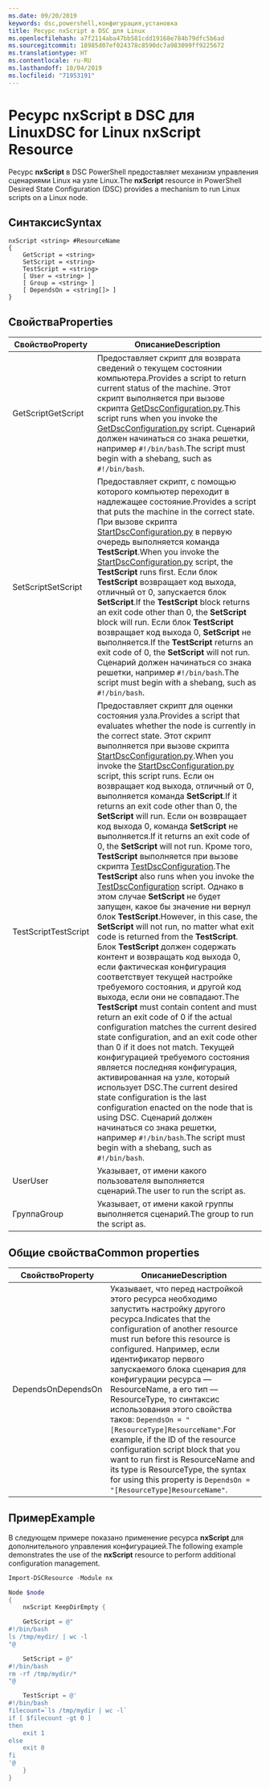 ```yaml
---
ms.date: 09/20/2019
keywords: dsc,powershell,конфигурация,установка
title: Ресурс nxScript в DSC для Linux
ms.openlocfilehash: a7f2114aba47bb581cdd19168e784b79dfc5b6ad
ms.sourcegitcommit: 18985d07ef024378c8590dc7a983099ff9225672
ms.translationtype: HT
ms.contentlocale: ru-RU
ms.lasthandoff: 10/04/2019
ms.locfileid: "71953191"
---
```

# <a name="dsc-for-linux-nxscript-resource"></a><span data-ttu-id="bec6c-103">Ресурс nxScript в DSC для Linux</span><span class="sxs-lookup"><span data-stu-id="bec6c-103">DSC for Linux nxScript Resource</span></span>

<span data-ttu-id="bec6c-104">Ресурс **nxScript** в DSC PowerShell предоставляет механизм управления сценариями Linux на узле Linux.</span><span class="sxs-lookup"><span data-stu-id="bec6c-104">The **nxScript** resource in PowerShell Desired State Configuration (DSC) provides a mechanism to run Linux scripts on a Linux node.</span></span>

## <a name="syntax"></a><span data-ttu-id="bec6c-105">Синтаксис</span><span class="sxs-lookup"><span data-stu-id="bec6c-105">Syntax</span></span>

```Syntax
nxScript <string> #ResourceName
{
    GetScript = <string>
    SetScript = <string>
    TestScript = <string>
    [ User = <string> ]
    [ Group = <string> ]
    [ DependsOn = <string[]> ]
}
```

## <a name="properties"></a><span data-ttu-id="bec6c-106">Свойства</span><span class="sxs-lookup"><span data-stu-id="bec6c-106">Properties</span></span>

|<span data-ttu-id="bec6c-107">Свойство</span><span class="sxs-lookup"><span data-stu-id="bec6c-107">Property</span></span> |<span data-ttu-id="bec6c-108">Описание</span><span class="sxs-lookup"><span data-stu-id="bec6c-108">Description</span></span> |
|---|---|
|<span data-ttu-id="bec6c-109">GetScript</span><span class="sxs-lookup"><span data-stu-id="bec6c-109">GetScript</span></span> |<span data-ttu-id="bec6c-110">Предоставляет скрипт для возврата сведений о текущем состоянии компьютера.</span><span class="sxs-lookup"><span data-stu-id="bec6c-110">Provides a script to return current status of the machine.</span></span> <span data-ttu-id="bec6c-111">Этот скрипт выполняется при вызове скрипта [GetDscConfiguration.py](https://github.com/Microsoft/PowerShell-DSC-for-Linux#performing-dsc-operations-from-the-linux-computer).</span><span class="sxs-lookup"><span data-stu-id="bec6c-111">This script runs when you invoke the [GetDscConfiguration.py](https://github.com/Microsoft/PowerShell-DSC-for-Linux#performing-dsc-operations-from-the-linux-computer) script.</span></span> <span data-ttu-id="bec6c-112">Сценарий должен начинаться со знака решетки, например `#!/bin/bash`.</span><span class="sxs-lookup"><span data-stu-id="bec6c-112">The script must begin with a shebang, such as `#!/bin/bash`.</span></span> |
|<span data-ttu-id="bec6c-113">SetScript</span><span class="sxs-lookup"><span data-stu-id="bec6c-113">SetScript</span></span> |<span data-ttu-id="bec6c-114">Предоставляет скрипт, с помощью которого компьютер переходит в надлежащее состояние.</span><span class="sxs-lookup"><span data-stu-id="bec6c-114">Provides a script that puts the machine in the correct state.</span></span> <span data-ttu-id="bec6c-115">При вызове скрипта [StartDscConfiguration.py](https://github.com/Microsoft/PowerShell-DSC-for-Linux#performing-dsc-operations-from-the-linux-computer) в первую очередь выполняется команда **TestScript**.</span><span class="sxs-lookup"><span data-stu-id="bec6c-115">When you invoke the [StartDscConfiguration.py](https://github.com/Microsoft/PowerShell-DSC-for-Linux#performing-dsc-operations-from-the-linux-computer) script, the **TestScript** runs first.</span></span> <span data-ttu-id="bec6c-116">Если блок **TestScript** возвращает код выхода, отличный от 0, запускается блок **SetScript**.</span><span class="sxs-lookup"><span data-stu-id="bec6c-116">If the **TestScript** block returns an exit code other than 0, the **SetScript** block will run.</span></span> <span data-ttu-id="bec6c-117">Если блок **TestScript** возвращает код выхода 0, **SetScript** не выполняется.</span><span class="sxs-lookup"><span data-stu-id="bec6c-117">If the **TestScript** returns an exit code of 0, the **SetScript** will not run.</span></span> <span data-ttu-id="bec6c-118">Сценарий должен начинаться со знака решетки, например `#!/bin/bash`.</span><span class="sxs-lookup"><span data-stu-id="bec6c-118">The script must begin with a shebang, such as `#!/bin/bash`.</span></span> |
|<span data-ttu-id="bec6c-119">TestScript</span><span class="sxs-lookup"><span data-stu-id="bec6c-119">TestScript</span></span> |<span data-ttu-id="bec6c-120">Предоставляет скрипт для оценки состояния узла.</span><span class="sxs-lookup"><span data-stu-id="bec6c-120">Provides a script that evaluates whether the node is currently in the correct state.</span></span> <span data-ttu-id="bec6c-121">Этот скрипт выполняется при вызове скрипта [StartDscConfiguration.py](https://github.com/Microsoft/PowerShell-DSC-for-Linux#performing-dsc-operations-from-the-linux-computer).</span><span class="sxs-lookup"><span data-stu-id="bec6c-121">When you invoke the [StartDscConfiguration.py](https://github.com/Microsoft/PowerShell-DSC-for-Linux#performing-dsc-operations-from-the-linux-computer) script, this script runs.</span></span> <span data-ttu-id="bec6c-122">Если он возвращает код выхода, отличный от 0, выполняется команда **SetScript**.</span><span class="sxs-lookup"><span data-stu-id="bec6c-122">If it returns an exit code other than 0, the **SetScript** will run.</span></span> <span data-ttu-id="bec6c-123">Если он возвращает код выхода 0, команда **SetScript** не выполняется.</span><span class="sxs-lookup"><span data-stu-id="bec6c-123">If it returns an exit code of 0, the **SetScript** will not run.</span></span> <span data-ttu-id="bec6c-124">Кроме того, **TestScript** выполняется при вызове скрипта [TestDscConfiguration](https://github.com/Microsoft/PowerShell-DSC-for-Linux#performing-dsc-operations-from-the-linux-computer).</span><span class="sxs-lookup"><span data-stu-id="bec6c-124">The **TestScript** also runs when you invoke the [TestDscConfiguration](https://github.com/Microsoft/PowerShell-DSC-for-Linux#performing-dsc-operations-from-the-linux-computer) script.</span></span> <span data-ttu-id="bec6c-125">Однако в этом случае **SetScript** не будет запущен, какое бы значение ни вернул блок **TestScript**.</span><span class="sxs-lookup"><span data-stu-id="bec6c-125">However, in this case, the **SetScript** will not run, no matter what exit code is returned from the **TestScript**.</span></span> <span data-ttu-id="bec6c-126">Блок **TestScript** должен содержать контент и возвращать код выхода 0, если фактическая конфигурация соответствует текущей настройке требуемого состояния, и другой код выхода, если они не совпадают.</span><span class="sxs-lookup"><span data-stu-id="bec6c-126">The **TestScript** must contain content and must return an exit code of 0 if the actual configuration matches the current desired state configuration, and an exit code other than 0 if it does not match.</span></span> <span data-ttu-id="bec6c-127">Текущей конфигурацией требуемого состояния является последняя конфигурация, активированная на узле, который использует DSC.</span><span class="sxs-lookup"><span data-stu-id="bec6c-127">The current desired state configuration is the last configuration enacted on the node that is using DSC.</span></span> <span data-ttu-id="bec6c-128">Сценарий должен начинаться со знака решетки, например `#!/bin/bash`.</span><span class="sxs-lookup"><span data-stu-id="bec6c-128">The script must begin with a shebang, such as `#!/bin/bash`.</span></span> |
|<span data-ttu-id="bec6c-129">User</span><span class="sxs-lookup"><span data-stu-id="bec6c-129">User</span></span> |<span data-ttu-id="bec6c-130">Указывает, от имени какого пользователя выполняется сценарий.</span><span class="sxs-lookup"><span data-stu-id="bec6c-130">The user to run the script as.</span></span> |
|<span data-ttu-id="bec6c-131">Группа</span><span class="sxs-lookup"><span data-stu-id="bec6c-131">Group</span></span> |<span data-ttu-id="bec6c-132">Указывает, от имени какой группы выполняется сценарий.</span><span class="sxs-lookup"><span data-stu-id="bec6c-132">The group to run the script as.</span></span> |

## <a name="common-properties"></a><span data-ttu-id="bec6c-133">Общие свойства</span><span class="sxs-lookup"><span data-stu-id="bec6c-133">Common properties</span></span>

|<span data-ttu-id="bec6c-134">Свойство</span><span class="sxs-lookup"><span data-stu-id="bec6c-134">Property</span></span> |<span data-ttu-id="bec6c-135">Описание</span><span class="sxs-lookup"><span data-stu-id="bec6c-135">Description</span></span> |
|---|---|
|<span data-ttu-id="bec6c-136">DependsOn</span><span class="sxs-lookup"><span data-stu-id="bec6c-136">DependsOn</span></span> |<span data-ttu-id="bec6c-137">Указывает, что перед настройкой этого ресурса необходимо запустить настройку другого ресурса.</span><span class="sxs-lookup"><span data-stu-id="bec6c-137">Indicates that the configuration of another resource must run before this resource is configured.</span></span> <span data-ttu-id="bec6c-138">Например, если идентификатор первого запускаемого блока сценария для конфигурации ресурса — ResourceName, а его тип — ResourceType, то синтаксис использования этого свойства таков: `DependsOn = "[ResourceType]ResourceName"`.</span><span class="sxs-lookup"><span data-stu-id="bec6c-138">For example, if the ID of the resource configuration script block that you want to run first is ResourceName and its type is ResourceType, the syntax for using this property is `DependsOn = "[ResourceType]ResourceName"`.</span></span> |

## <a name="example"></a><span data-ttu-id="bec6c-139">Пример</span><span class="sxs-lookup"><span data-stu-id="bec6c-139">Example</span></span>

<span data-ttu-id="bec6c-140">В следующем примере показано применение ресурса **nxScript** для дополнительного управления конфигурацией.</span><span class="sxs-lookup"><span data-stu-id="bec6c-140">The following example demonstrates the use of the **nxScript** resource to perform additional configuration management.</span></span>

```powershell
Import-DSCResource -Module nx

Node $node
{
    nxScript KeepDirEmpty {

    GetScript = @"
#!/bin/bash
ls /tmp/mydir/ | wc -l
"@

    SetScript = @"
#!/bin/bash
rm -rf /tmp/mydir/*
"@

    TestScript = @'
#!/bin/bash
filecount=`ls /tmp/mydir | wc -l`
if [ $filecount -gt 0 ]
then
    exit 1
else
    exit 0
fi
'@
    }
}
```
